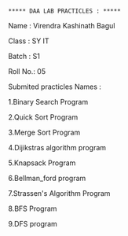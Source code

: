                                                                                         ***** DAA LAB PRACTICLES : *****

  
  Name : Virendra Kashinath Bagul
  
  Class : SY IT
  
  Batch : S1
  
  Roll No.: 05



Submited practicles Names :


  1.Binary Search Program
  
  2.Quick Sort Program
  
  3.Merge Sort Program
  
  4.Dijikstras algorithm program
  
  5.Knapsack Program
  
  6.Bellman_ford program
  
  7.Strassen's Algorithm Program
  
  8.BFS Program
  
  9.DFS program
